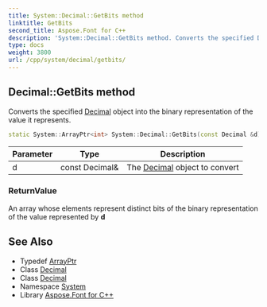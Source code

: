 ```yaml
---
title: System::Decimal::GetBits method
linktitle: GetBits
second_title: Aspose.Font for C++
description: 'System::Decimal::GetBits method. Converts the specified Decimal object into the binary representation of the value it represents in C++.'
type: docs
weight: 3800
url: /cpp/system/decimal/getbits/
---
```

## Decimal::GetBits method


Converts the specified [Decimal](../) object into the binary representation of the value it represents.

```cpp
static System::ArrayPtr<int> System::Decimal::GetBits(const Decimal &d)
```


| Parameter | Type | Description |
| --- | --- | --- |
| d | const Decimal\& | The [Decimal](../) object to convert |

### ReturnValue

An array whose elements represent distinct bits of the binary representation of the value represented by **d**

## See Also

* Typedef [ArrayPtr](../../arrayptr/)
* Class [Decimal](../)
* Class [Decimal](../)
* Namespace [System](../../)
* Library [Aspose.Font for C++](../../../)
